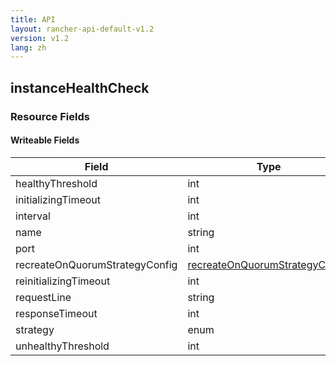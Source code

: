```yaml
---
title: API
layout: rancher-api-default-v1.2
version: v1.2
lang: zh
---
```


## instanceHealthCheck



### Resource Fields

#### Writeable Fields

Field | Type | Create | Update | Default | Notes
---|---|---|---|---|---
healthyThreshold | int | Optional | - | - | 
initializingTimeout | int | Optional | - | - | 
interval | int | Optional | - | - | 
name | string | Optional | Yes | - | 
port | int | Yes | - | - | 
recreateOnQuorumStrategyConfig | [recreateOnQuorumStrategyConfig]({{site.baseurl}}/rancher/{{page.version}}/{{page.lang}}/api/api-resources/recreateOnQuorumStrategyConfig/) | Optional | - | - | 
reinitializingTimeout | int | Optional | - | - | 
requestLine | string | Optional | - | - | 
responseTimeout | int | Optional | - | - | 
strategy | enum | Optional | - | recreate | 
unhealthyThreshold | int | Optional | - | - | 



<br>
